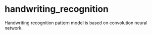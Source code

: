 # handwriting_recognition
Handwriting recognition pattern model is based on convolution neural network.
